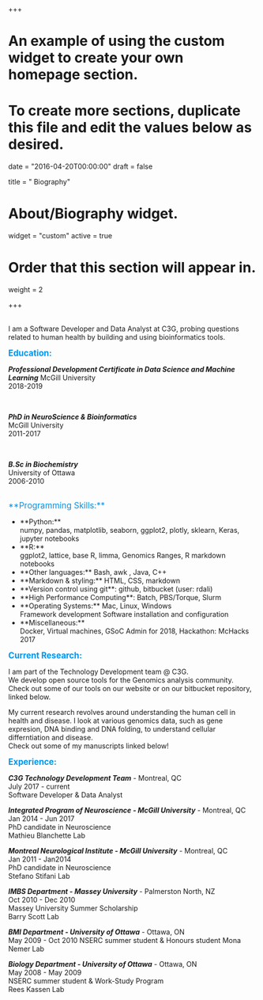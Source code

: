 +++
# An example of using the custom widget to create your own homepage section.
# To create more sections, duplicate this file and edit the values below as desired.

date = "2016-04-20T00:00:00"
draft = false

title = " Biography"

# About/Biography widget.
widget = "custom"
active = true


# Order that this section will appear in.
weight = 2


+++
 <br/>
 <br/>
  
 I am a Software Developer and Data Analyst at C3G, probing questions related to human health by building and using bioinformatics tools.
  
<span style="font-size:larger; color:#0095eb">**Education:**</span> 

*__Professional Development Certificate in Data Science and Machine Learning__*
McGill University  
2018-2019 

<br/>

*__PhD in NeuroScience & Bioinformatics__*  
McGill University  
2011-2017  
 
 <br/>
 
 *__B.Sc in Biochemistry__*   
 University of Ottawa  
 2006-2010  

 <br/>
<span style="
 li:before {
  content: "+";
}">
<span style="font-size:larger; color:#0095eb">**Programming Skills:**</span>   
<ul>
<li>**Python:**  </li>
numpy, pandas, matplotlib, seaborn, ggplot2, plotly, sklearn, Keras, jupyter notebooks  
<li>**R:**  </li>
ggplot2, lattice, base R, limma, Genomics Ranges, R markdown notebooks  
<li>**Other languages:** Bash, awk , Java, C++     </li>
<li>**Markdown & styling:** HTML, CSS, markdown  </li>
<li>**Version control using git**: github, bitbucket (user: rdali)  </li>
<li>**High Performance Computing**: Batch, PBS/Torque, Slurm  </li>
<li>**Operating Systems:** Mac, Linux, Windows  </li>
Framework development 
Software installation and configuration  
<li>**Miscellaneous:**  </li>
Docker, Virtual machines, GSoC Admin for 2018, Hackathon: McHacks 2017  
 <br/>
</ul>
</span>   


<span style="font-size:larger; color:#0095eb">**Current Research:**</span>   

I am part of the Technology Development team @ C3G.   
We develop open source tools for the Genomics analysis community.  
Check out some of our tools on our website or on our bitbucket repository, linked below.  


My current research revolves around understanding the human cell in health and disease. I look at various genomics data, such as gene expresion, DNA binding and DNA folding, to understand cellular differntiation and disease.  
Check out some of my manuscripts linked below!


<span style="font-size:larger; color:#0095eb">**Experience:**</span>   

 *__C3G Technology Development Team__* - Montreal, QC   
July 2017 - current    
Software Developer & Data Analyst 


*__Integrated Program of Neuroscience - McGill University__* - Montreal, QC    
Jan 2014 - Jun 2017   
PhD candidate in Neuroscience  
Mathieu Blanchette Lab  

*__Montreal Neurological Institute - McGill University__*  - Montreal, QC   
Jan 2011 - Jan2014    
PhD candidate in Neuroscience  
Stefano Stifani Lab  


*__IMBS Department - Massey University__*  - Palmerston North, NZ    
Oct 2010 - Dec 2010      
Massey University Summer Scholarship  
Barry Scott Lab    


*__BMI Department - University of Ottawa__* - Ottawa, ON  
May 2009 - Oct 2010
NSERC summer student & Honours student
Mona Nemer Lab  

*__Biology Department - University of Ottawa__* - Ottawa, ON  
May 2008 - May 2009   
 NSERC summer student & Work-Study Program  
 Rees Kassen Lab  

 
 
 



